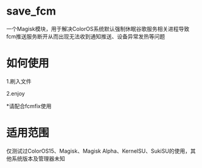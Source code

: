 # save_fcm
一个Magisk模块，用于解决ColorOS系统默认强制休眠谷歌服务相关进程导致fcm推送服务断开从而出现无法收到通知推送、设备异常发热等问题
# 如何使用
1.刷入文件

2.enjoy

*请配合fcmfix使用
# 适用范围
仅测试过ColorOS15、Magisk、Magisk Alpha、KernelSU、SukiSU的使用，其他系统版本及管理器未知
